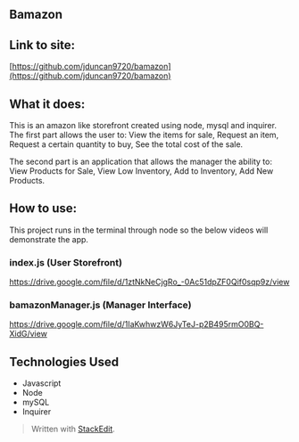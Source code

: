 ## Bamazon

## Link to site:
[https://github.com/jduncan9720/bamazon](https://github.com/jduncan9720/bamazon)

## What it does:
This is an amazon like storefront created using node, mysql and inquirer.
The first part allows the user to:
View the items for sale, 
Request an item, 
Request a certain quantity to buy, 
See the total cost of the sale. 

The second part is an application that allows the manager the ability to:
View Products for Sale, 
View Low Inventory, 
Add to Inventory, 
Add New Products.

## How to use:
This project runs in the terminal through node so the below videos will demonstrate the app. 

### index.js (User Storefront)
https://drive.google.com/file/d/1ztNkNeCjgRo_-0Ac51dpZF0Qif0sqp9z/view

### bamazonManager.js (Manager Interface)
https://drive.google.com/file/d/1IaKwhwzW6JyTeJ-p2B495rmO0BQ-XidG/view

## Technologies Used
 - Javascript
 - Node
 - mySQL
 - Inquirer


> Written with [StackEdit](https://stackedit.io/).

